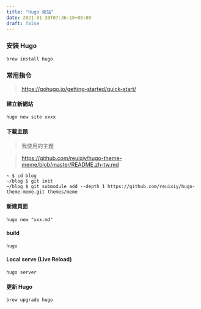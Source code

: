 ```yaml
---
title: "Hugo 架站"
date: 2021-01-30T07:36:18+08:00
draft: false
---
```


### 安裝 Hugo
```
brew install hugo
```
### 常用指令
> https://gohugo.io/getting-started/quick-start/
#### 建立新網站
```
hugo new site xxxx
```
#### 下載主題
> 我使用的主題

> https://github.com/reuixiy/hugo-theme-meme/blob/master/README.zh-tw.md
```=
~ $ cd blog
~/blog $ git init
~/blog $ git submodule add --depth 1 https://github.com/reuixiy/hugo-theme-meme.git themes/meme
```
#### 新建頁面
```
hugo new "xxx.md"
```
#### build
```
hugo
```
#### Local serve (Live Reload)
```
hugo server
```
#### 更新 Hugo
```
brew upgrade hugo
```
